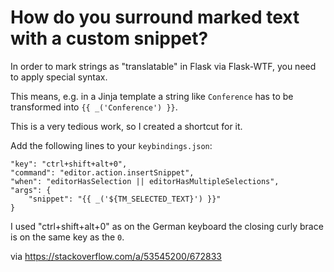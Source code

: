 # How do you surround marked text with a custom snippet?

In order to mark strings as "translatable" in Flask via Flask-WTF, you need to apply special syntax.

This means, e.g. in a Jinja template a string like `Conference` has to be transformed into `{{ _('Conference') }}`.

This is a very tedious work, so I created a shortcut for it.

Add the following lines to your `keybindings.json`:

    "key": "ctrl+shift+alt+0",
    "command": "editor.action.insertSnippet",
    "when": "editorHasSelection || editorHasMultipleSelections",
    "args": {
        "snippet": "{{ _('${TM_SELECTED_TEXT}') }}"
    }

I used "ctrl+shift+alt+0" as on the German keyboard the closing curly brace is on the same key as the `0`.

via https://stackoverflow.com/a/53545200/672833
